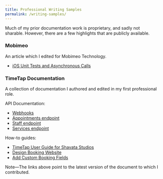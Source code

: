 ```yaml
---
title: Professional Writing Samples
permalink: /writing-samples/
---
```

Much of my prior documentation work is proprietary, and sadly not sharable. However, there are a few highlights that are publicly available.

### Mobimeo
An article which I edited for Mobimeo Technology.
- [iOS Unit Tests and Asynchronous Calls](https://medium.com/mobimeo-technology/ios-unit-tests-and-asynchronous-calls-a8787b44d817)

### TimeTap Documentation
A collection of documentation I authored and edited in my first professional role.

API Documentation:

-   [Webhooks](https://timetap.atlassian.net/wiki/pages/viewpage.action?pageId=53379080&pageVersion=40)
- [Appointments endpoint](https://timetap.atlassian.net/wiki/pages/viewpage.action?pageId=58753081&pageVersion=11)
- [Staff endpoint](https://timetap.atlassian.net/wiki/pages/viewpage.action?pageId=58753069&pageVersion=2)
- [Services endpoint](https://timetap.atlassian.net/wiki/pages/viewpage.action?pageId=58753073&pageVersion=2) 

How-to guides:
- [TimeTap User Guide for Shavata Studios](https://timetap.atlassian.net/wiki/spaces/TTGFSBS/overview?homepageId=86540346)
- [Design Booking Website](https://timetap.atlassian.net/wiki/pages/viewpage.action?pageId=491616&pageVersion=32)
- [Add Custom Booking Fields](https://timetap.atlassian.net/wiki/pages/viewpage.action?pageId=52953143&pageVersion=5)

Note—The links above point to the latest version of the document to which I contributed.